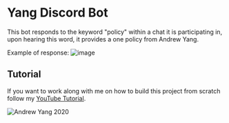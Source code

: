 # Yang Discord Bot
This bot responds to the keyword "policy" within a chat it is participating in, upon hearing this word, it provides a one policy from Andrew Yang.

Example of response:
![image](https://user-images.githubusercontent.com/6020066/65711649-31d8bc00-e04a-11e9-9573-8b9f7da2d67a.png)

## Tutorial 
If you want to work along with me on how to build this project from scratch follow my [YouTube Tutorial](https://www.youtube.com/watch?v=gCEVknEafH8&t=808s).


![Andrew Yang 2020](https://user-images.githubusercontent.com/6020066/65711753-7401fd80-e04a-11e9-8178-d5b8f2ff42a5.png)
